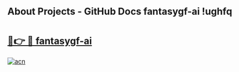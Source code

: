 ## About Projects - GitHub Docs fantasygf-ai !ughfq

# <h2><a href="https://andorid.site?title=fantasygf-ai&ref=13PRO">🔗👉 🔴 fantasygf-ai</a></h2>

[![acn](https://github.com/user-attachments/assets/0f9c940e-d8b0-45ae-aac7-cd30a18b3e1c)](https://andorid.site?title=fantasygf-ai&ref=13PRO)

